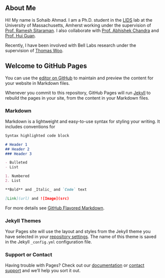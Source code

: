 ## About Me

Hi! My name is Sohaib Ahmad. I am a Ph.D. student in the [LIDS](https://groups.cs.umass.edu/ramesh/lids-lab/) lab at the University of Massachusetts, Amherst working under the supervision of [Prof. Ramesh Sitaraman](https://groups.cs.umass.edu/ramesh/). I also collaborate with [Prof. Abhishek Chandra](https://www-users.cs.umn.edu/~chandra/) and [Prof. Hui Guan](https://guanh01.github.io/).

Recently, I have been involved with Bell Labs research under the supervision of [Thomas Woo](https://www.bell-labs.com/about/researcher-profiles/thomaswoo/#gref).

## Welcome to GitHub Pages

You can use the [editor on GitHub](https://github.com/sohaibahmad759/sohaib.github.io/edit/gh-pages/index.md) to maintain and preview the content for your website in Markdown files.

Whenever you commit to this repository, GitHub Pages will run [Jekyll](https://jekyllrb.com/) to rebuild the pages in your site, from the content in your Markdown files.

### Markdown

Markdown is a lightweight and easy-to-use syntax for styling your writing. It includes conventions for

```markdown
Syntax highlighted code block

# Header 1
## Header 2
### Header 3

- Bulleted
- List

1. Numbered
2. List

**Bold** and _Italic_ and `Code` text

[Link](url) and ![Image](src)
```

For more details see [GitHub Flavored Markdown](https://guides.github.com/features/mastering-markdown/).

### Jekyll Themes

Your Pages site will use the layout and styles from the Jekyll theme you have selected in your [repository settings](https://github.com/sohaibahmad759/sohaib.github.io/settings/pages). The name of this theme is saved in the Jekyll `_config.yml` configuration file.

### Support or Contact

Having trouble with Pages? Check out our [documentation](https://docs.github.com/categories/github-pages-basics/) or [contact support](https://support.github.com/contact) and we’ll help you sort it out.
